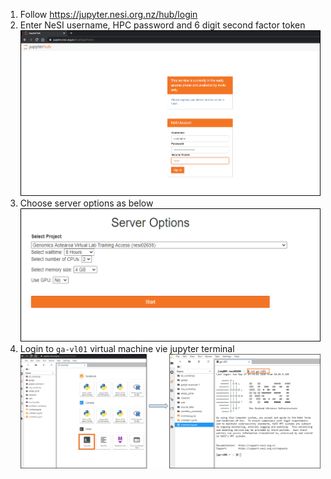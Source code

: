 1. Follow https://jupyter.nesi.org.nz/hub/login
2. Enter NeSI username, HPC password and 6 digit second factor token <img src="../img/Login_jupyterhubNeSI.png" alt="drawing" width="700"/>
3. Choose server options as below     <img src="../img/ServerOptions_jupyterhubNeSI.png" alt="drawing" width="700"/>
4. Login to `ga-vl01` virtual machine vie jupyter terminal <img src="../img/ga-vl01jupyterhunNeSI.png" alt="drawing" size="700"/>